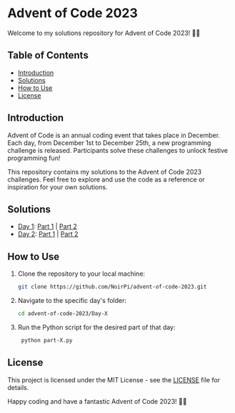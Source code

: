 # Advent of Code 2023

Welcome to my solutions repository for Advent of Code 2023! 🎄🌟

## Table of Contents

- [Introduction](#introduction)
- [Solutions](#solutions)
- [How to Use](#how-to-use)
- [License](#license)

## Introduction

Advent of Code is an annual coding event that takes place in December. Each day, from December 1st to December 25th, a
new programming challenge is released. Participants solve these challenges to unlock festive programming fun!

This repository contains my solutions to the Advent of Code 2023 challenges. Feel free to explore and use the code as a
reference or inspiration for your own solutions.

## Solutions

- [Day 1](Day-1): [Part 1](Day-1/part-1.py) | [Part 2](Day-1/part-2.py)
- [Day 2](Day-2): [Part 1](Day-2/part-1.py) | [Part 2](Day-2/part-2.py)

## How to Use

1. Clone the repository to your local machine:

    ```bash
    git clone https://github.com/NoirPi/advent-of-code-2023.git
    ```

2. Navigate to the specific day's folder:

   ```bash 
   cd advent-of-code-2023/Day-X
   ```

3. Run the Python script for the desired part of that day:
   ```bash 
    python part-X.py
   ```

## License

This project is licensed under the MIT License - see the [LICENSE](LICENSE) file for details.

Happy coding and have a fantastic Advent of Code 2023! 🚀🎅
